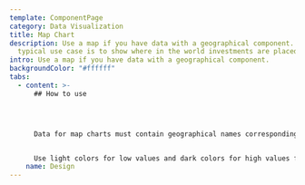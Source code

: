 ```yaml
---
template: ComponentPage
category: Data Visualization
title: Map Chart
description: Use a map if you have data with a geographical component. The
  typical use case is to show where in the world investments are placed.
intro: Use a map if you have data with a geographical component.
backgroundColor: "#ffffff"
tabs:
  - content: >-
      ## How to use




      Data for map charts must contain geographical names corresponding to the geographical entities represented on the map.


      Use light colors for low values and dark colors for high values for example in map charts
    name: Design
---
```


